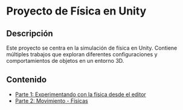 # Proyecto de Física en Unity

## Descripción
Este proyecto se centra en la simulación de física en Unity. Contiene múltiples trabajos que exploran diferentes configuraciones y comportamientos de objetos en un entorno 3D.

## Contenido

- [Parte 1: Experimentando con la física desde el editor](ExperimentandoFisicas/README.md)
- [Parte 2: Movimiento - Físicas](PracticaFisicasMovimiento/README.md)
